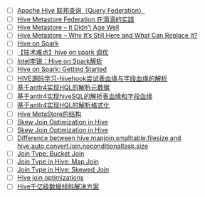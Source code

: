 - [ ] [Apache Hive 联邦查询（Query Federation）](https://www.iteblog.com/archives/2524.html)
- [ ] [Hive Metastore Federation 在滴滴的实践](https://www.infoq.cn/article/omojfm0tmidpshhtte8m)
- [ ] [Hive Metastore – It Didn’t Age Well](https://lakefs.io/hive-metastore-it-didnt-age-well/)
- [ ] [Hive Metastore – Why It’s Still Here and What Can Replace It?](https://lakefs.io/hive-metastore-why-its-still-here-and-what-can-replace-it/)
- [ ] [Hive on Spark](https://cwiki.apache.org/confluence/display/Hive/Hive+on+Spark)
- [ ] [【技术难点】hive on spark 调优](https://mp.weixin.qq.com/s/GMk-KPCaKSe8Mj3BrFxs7A)
- [ ] [Intel李锐：Hive on Spark解析](https://mp.weixin.qq.com/s/sPMLkbLKG_KQo_DRoPcjvg)
- [ ] [Hive on Spark: Getting Started](https://cwiki.apache.org/confluence/display/Hive/Hive+on+Spark%3A+Getting+Started)
- [ ] [HIVE源码学习-hivehook尝试表血缘与字段血缘的解析](http://ganjiacheng.cn/article/2020/article_16_HIVE%E6%BA%90%E7%A0%81%E5%AD%A6%E4%B9%A0-hivehook%E5%B0%9D%E8%AF%95%E8%A1%80%E7%BC%98%E8%A7%A3%E6%9E%90/)
- [ ] [基于antlr4实现HQL的解析元数据](http://ganjiacheng.cn/article/2020/article_6_%E5%9F%BA%E4%BA%8Eantlr4%E5%AE%9E%E7%8E%B0HQL%E7%9A%84%E8%A7%A3%E6%9E%90-%E5%85%83%E6%95%B0%E6%8D%AE/)
- [ ] [基于antlr4实现hiveSQL的解析表血缘和字段血缘](http://ganjiacheng.cn/article/2020/article_14_%E5%9F%BA%E4%BA%8Eantlr4%E5%AE%9E%E7%8E%B0HQL%E7%9A%84%E8%A7%A3%E6%9E%90-%E8%A1%A8%E8%A1%80%E7%BC%98%E5%92%8C%E5%AD%97%E6%AE%B5%E8%A1%80%E7%BC%98/)
- [ ] [基于antlr4实现HQL的解析格式化](http://ganjiacheng.cn/article/2020/article_12_%E5%9F%BA%E4%BA%8Eantlr4%E5%AE%9E%E7%8E%B0HQL%E7%9A%84%E8%A7%A3%E6%9E%90-%E6%A0%BC%E5%BC%8F%E5%8C%96/)
- [ ] [Hive MetaStore的结构](https://www.jianshu.com/p/420ddb3bde7f)
- [ ] [Skew Join Optimization in Hive](https://medium.com/expedia-group-tech/skew-join-optimization-in-hive-b66a1f4cc6ba)
- [ ] [Skew Join Optimization in Hive
](https://letsexplorehadoop.blogspot.com/2016/06/skew-join-optimization-in-hive.html?m=1)
- [ ] [Difference between hive.mapjoin.smalltable.filesize and hive.auto.convert.join.noconditionaltask.size](http://www.openkb.info/2016/01/difference-between-hivemapjoinsmalltabl.html)
- [ ] [Join Type: Bucket Join](https://weidongzhou.wordpress.com/2017/06/09/join-type-bucket-join/)
- [ ] [Join Type in Hive: Map Join](https://weidongzhou.wordpress.com/2017/06/07/join-type-in-hive-map-join/)
- [ ] [Join Type in Hive: Skewed Join](https://weidongzhou.wordpress.com/2017/06/08/join-type-in-hive-skewed-join/)
- [ ] [Hive join optimizations](https://www.slideshare.net/SzehonHo/hive-join-optimizations-mr-and-spark-53265877)
- [ ] [Hive千亿级数据倾斜解决方案](https://mp.weixin.qq.com/s/BlCJBZwFzr9_VU4vj3TUIg)
